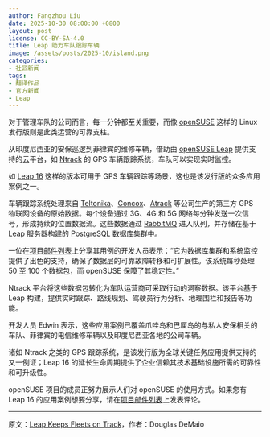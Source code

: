```yaml
---
author: Fangzhou Liu
date: 2025-10-30 08:00:00 +0800
layout: post
license: CC-BY-SA-4.0
title: Leap 助力车队跟踪车辆
image: /assets/posts/2025-10/island.png
categories:
- 社区新闻
tags:
- 翻译作品
- 官方新闻
- Leap
---
```

对于管理车队的公司而言，每一分钟都至关重要，而像 [openSUSE](https://get.opensuse.org/leap) 这样的 Linux 发行版则是此类运营的可靠支柱。

从印度尼西亚的安保巡逻到菲律宾的维修车辆，借助由 [openSUSE Leap](https://get.opensuse.org/leap) 提供支持的云平台，如 [Ntrack](https://ntrack.id/) 的 GPS 车辆跟踪系统，车队可以实现实时监控。

如 [Leap 16](https://get.opensuse.org/leap) 这样的版本可用于 GPS 车辆跟踪等场景，这也是该发行版的众多应用案例之一。

车辆跟踪系统处理来自 [Teltonika](https://www.teltonika-gps.com/)、[Concox](https://www.iconcox.com/)、[Atrack](https://www.atrack.com.tw/en) 等公司生产的第三方 GPS 物联网设备的原始数据。每个设备通过 3G、4G 和 5G 网络每分钟发送一次信号，形成持续的位置数据流。这些数据通过 [RabbitMQ](https://www.rabbitmq.com/) 进入队列，并存储在基于 [Leap](https://get.opensuse.org/leap) 服务器构建的 [PostgreSQL](https://www.postgresql.org/) 数据库集群中。

一位在[项目邮件列表](https://lists.opensuse.org/archives/list/project@lists.opensuse.org/thread/6EL3OTP7V7EKS5QZ35U6SSHY4Y6GCYJ7/)上分享其用例的开发人员表示：“它为数据库集群和系统监控提供了出色的支持，确保了数据层的可靠故障转移和可扩展性。该系统每秒处理 50 至 100 个数据包，而 openSUSE 保障了其稳定性。”

Ntrack 平台将这些数据包转化为车队运营商可采取行动的洞察数据。该平台基于 Leap 构建，提供实时跟踪、路线规划、驾驶员行为分析、地理围栏和报告等功能。

开发人员 Edwin 表示，这些应用案例已覆盖爪哇岛和巴厘岛的与私人安保相关的车队、菲律宾的电信维修车辆以及印度尼西亚各地的公司车辆。

诸如 Ntrack 之类的 GPS 跟踪系统，是该发行版为全球关键任务应用提供支持的又一例证；Leap 16 的延长生命周期提供了企业信赖其技术基础设施所需的可靠性和可升级性。

openSUSE 项目的成员正努力展示人们对 openSUSE 的使用方式。如果您有 Leap 16 的应用案例想要分享，请在[项目邮件列表](https://lists.opensuse.org/archives/list/project@lists.opensuse.org/thread/6EL3OTP7V7EKS5QZ35U6SSHY4Y6GCYJ7/)上发表评论。

---
原文：[Leap Keeps Fleets on Track](https://news.opensuse.org/2025/10/24/leap-keeps-fleets-on-track/)，作者：Douglas DeMaio
